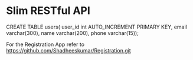 # Slim RESTful API

CREATE TABLE users(
user_id int AUTO_INCREMENT PRIMARY KEY,
email varchar(300), 
name varchar(200), 
phone varchar(15)); 

For the Registration App refer to https://github.com/Shadheeskumar/Registration.git
 


